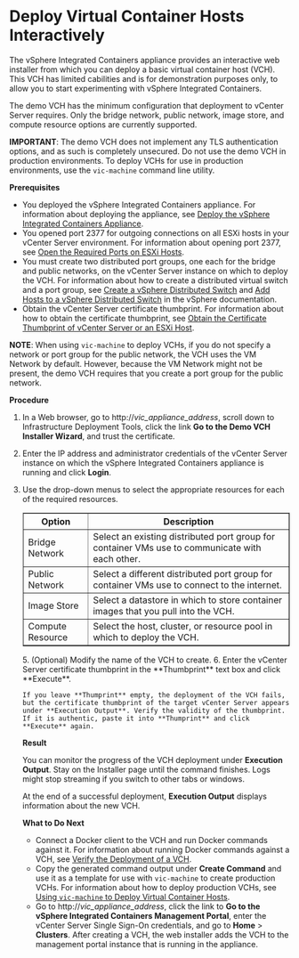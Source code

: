 # Deploy Virtual Container Hosts Interactively

The vSphere Integrated Containers appliance provides an interactive web installer from which you can deploy a basic virtual container host (VCH). This VCH has limited cabilities and is for demonstration purposes only, to allow you to start experimenting with vSphere Integrated Containers. 

The demo VCH has the minimum configuration that deployment to vCenter Server requires. Only the bridge network, public network, image store, and compute resource options are currently supported. 

**IMPORTANT**: The demo VCH does not implement any TLS authentication options, and as such is completely unsecured. Do not use the demo VCH in production environments. To deploy VCHs for use in production environments, use the `vic-machine` command line utility. 

**Prerequisites** 

- You deployed the vSphere Integrated Containers appliance. For information about deploying the appliance, see [Deploy the vSphere Integrated Containers Appliance](deploy_vic_appliance.html).
- You opened port 2377 for outgoing connections on all ESXi hosts in your vCenter Server environment. For information about opening port 2377, see [Open the Required Ports on ESXi Hosts](open_ports_on_hosts.html).
- You must create two distributed port groups, one each for the bridge and public networks, on the vCenter Server instance on which to deploy the VCH. For information about how to create a distributed virtual switch and a port group, see [Create a vSphere Distributed Switch](https://pubs.vmware.com/vsphere-65/topic/com.vmware.vsphere.networking.doc/GUID-D21B3241-0AC9-437C-80B1-0C8043CC1D7D.html) and [Add Hosts to a vSphere Distributed Switch](https://pubs.vmware.com/vsphere-65/topic/com.vmware.vsphere.networking.doc/GUID-E90C1B0D-82CB-4A3D-BE1B-0FDCD6575725.html) in the vSphere documentation. 
- Obtain the vCenter Server certificate thumbprint. For information about how to obtain the certificate thumbprint, see [Obtain the Certificate Thumbprint of vCenter Server or an ESXi Host](obtain_thumbprint.md).  

**NOTE**: When using `vic-machine` to deploy VCHs, if you do not specify a network or port group for the public network, the VCH uses the VM Network by default. However, because the VM Network might not be present, the demo VCH requires that you create a port group for the public network. 


**Procedure**

1. In a Web browser, go to  http://<i>vic_appliance_address</i>, scroll down to Infrastructure Deployment Tools, click the link **Go to the Demo VCH Installer Wizard**, and trust the certificate. 
2. Enter the IP address and administrator credentials of the vCenter Server instance on which the vSphere Integrated Containers appliance is running and click **Login**. 
4. Use the drop-down menus to select the appropriate resources for each of the required resources.

     <table border="1">
  <tr>
    <th scope="col">Option</th>
    <th scope="col">Description</th>
  </tr>
  <tr>
    <td>Bridge Network</td>
    <td>Select an existing distributed port group for container VMs use to communicate with each other.</td>
  </tr>
  <tr>
    <td>Public Network</td>
    <td>Select a different distributed port group for container VMs use to connect to the internet.</td>
  </tr>
  <tr>
    <td>Image Store</td>
    <td>Select a datastore in which to store container images that you pull into the VCH.</td>
  </tr>
    <tr>
    <td>Compute Resource</td>
    <td>Select the host, cluster, or resource pool in which to deploy the VCH.</td>
  </tr>
</table>
5. (Optional) Modify the name of the VCH to create.
6. Enter the vCenter Server certificate thumbprint in the **Thumbprint** text box and click **Execute**. 

    If you leave **Thumprint** empty, the deployment of the VCH fails, but the certificate thumbprint of the target vCenter Server appears under **Execution Output**. Verify the validity of the thumbprint. If it is authentic, paste it into **Thumprint** and click **Execute** again.

**Result**

You can monitor the progress of the VCH deployment under **Execution Output**. Stay on the Installer page until the command finishes. Logs might stop streaming if you switch to other tabs or windows.

At the end of a successful deployment, **Execution Output** displays information about the new VCH.  


**What to Do Next**

- Connect a Docker client to the VCH and run Docker commands against it. For information about running Docker commands against a VCH, see [Verify the Deployment of a VCH](verify_vch_deployment.md).
- Copy the generated command output under **Create Command** and use it as a template for use with `vic-machine` to create production VCHs. For information about how to deploy production VCHs, see [Using `vic-machine` to Deploy Virtual Container Hosts](deploy_vch.html).
- Go to http://<i>vic_appliance_address</i>, click the link to **Go to the vSphere Integrated Containers Management Portal**, enter the vCenter Server Single Sign-On credentials, and go to **Home** > **Clusters**. After creating a VCH, the web installer adds the VCH to the management portal instance that is running in the appliance. 
